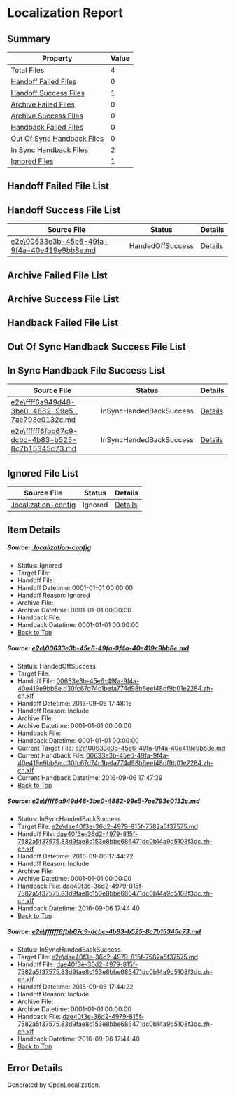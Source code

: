 # <a name='report-top'></a> Localization Report

## Summary
 Property | Value 
 -------- | ----- 
 Total Files | 4
[ Handoff Failed Files ](#handoff-failed-list)| 0
[ Handoff Success Files ](#handoff-success-list)| 1
[ Archive Failed Files ](#archive-failed-list)| 0
[ Archive Success Files ](#archive-success-list)| 0
[ Handback Failed Files ](#handback-failed-list)| 0
[ Out Of Sync Handback Files ](#outofsync-handback-success-list)| 0
[ In Sync Handback Files ](#insync-handback-success-list)| 2
[ Ignored Files ](#ignored-list)| 1

## <a name='handoff-failed-list'></a> Handoff Failed File List

## <a name='handoff-success-list'></a> Handoff Success File List
 Source File | Status | Details 
 ----------- | ------ | ------- 
 [e2e\00633e3b-45e6-49fa-9f4a-40e419e9bb8e.md](https://github.com/OpenLocalizationTestOrg/ol-test0/blob/5bf280fd220020a8da50b0c10c19ca1136b0e4bc/e2e/00633e3b-45e6-49fa-9f4a-40e419e9bb8e.md) | HandedOffSuccess | [Details](#9221b731ecadb4224c3d83d25cd522b50dbf46631)

## <a name='archive-failed-list'></a> Archive Failed File List

## <a name='archive-success-list'></a> Archive Success File List

## <a name='handback-failed-list'></a> Handback Failed File List

## <a name='outofsync-handback-success-list'></a> Out Of Sync Handback Success File List

## <a name='insync-handback-success-list'></a> In Sync Handback File Success List
 Source File | Status | Details 
 ----------- | ------ | ------- 
 [e2e\ffff6a949d48-3be0-4882-99e5-7ae793e0132c.md](https://github.com/OpenLocalizationTestOrg/ol-test0/blob/14aeb557d9ff51af10a677d0dc6dfcc8b8aa067f/e2e/ffff6a949d48-3be0-4882-99e5-7ae793e0132c.md) | InSyncHandedBackSuccess | [Details](#cf71958895fd56a7cc168fe640a88586acf500302)
 [e2e\ffffff6fbb67c9-dcbc-4b83-b525-8c7b15345c73.md](https://github.com/OpenLocalizationTestOrg/ol-test0/blob/5bf280fd220020a8da50b0c10c19ca1136b0e4bc/e2e/ffffff6fbb67c9-dcbc-4b83-b525-8c7b15345c73.md) | InSyncHandedBackSuccess | [Details](#cf71958895fd56a7cc168fe640a88586acf500303)

## <a name='ignored-list'></a> Ignored File List
 Source File | Status | Details 
 ----------- | ------ | ------- 
 [.localization-config](https://github.com/OpenLocalizationTestOrg/ol-test0/blob/5bf280fd220020a8da50b0c10c19ca1136b0e4bc/.localization-config) | Ignored | [Details](#3d4f252ac210baf56311d7e97dcc2db10974dbd20)

## Item Details
##### <a name='3d4f252ac210baf56311d7e97dcc2db10974dbd20'></a> Source: [.localization-config](https://github.com/OpenLocalizationTestOrg/ol-test0/blob/5bf280fd220020a8da50b0c10c19ca1136b0e4bc/.localization-config)
* Status: Ignored
* Target File: 
* Handoff File: 
* Handoff Datetime: 0001-01-01 00:00:00
* Handoff Reason: Ignored
* Archive File: 
* Archive Datetime: 0001-01-01 00:00:00
* Handback File: 
* Handback Datetime: 0001-01-01 00:00:00
* [Back to Top](#report-top)

##### <a name='9221b731ecadb4224c3d83d25cd522b50dbf46631'></a> Source: [e2e\00633e3b-45e6-49fa-9f4a-40e419e9bb8e.md](https://github.com/OpenLocalizationTestOrg/ol-test0/blob/5bf280fd220020a8da50b0c10c19ca1136b0e4bc/e2e/00633e3b-45e6-49fa-9f4a-40e419e9bb8e.md)
* Status: HandedOffSuccess
* Target File: 
* Handoff File: [00633e3b-45e6-49fa-9f4a-40e419e9bb8e.d30fc67d74c1befa774d98b6eef48df9b01e2284.zh-cn.xlf](https://github.com/OpenLocalizationTestOrg/ol-test0-handoff/blob/f9a0263f71a4a4ba747c9d1d892e3eec6fb26aac/ol-handoff/OpenLocalizationTestOrg/ol-test0-zhcn/ci/ht/00633e3b-45e6-49fa-9f4a-40e419e9bb8e.d30fc67d74c1befa774d98b6eef48df9b01e2284.zh-cn.xlf)
* Handoff Datetime: 2016-09-06 17:48:16
* Handoff Reason: Include
* Archive File: 
* Archive Datetime: 0001-01-01 00:00:00
* Handback File: 
* Handback Datetime: 0001-01-01 00:00:00
* Current Target File: [e2e\00633e3b-45e6-49fa-9f4a-40e419e9bb8e.md](https://github.com/OpenLocalizationTestOrg/ol-test0-zhcn/blob/ad78ad38855a7dccc75dc9cc9c2ef23d2a679210/e2e/00633e3b-45e6-49fa-9f4a-40e419e9bb8e.md)
* Current Handback File: [00633e3b-45e6-49fa-9f4a-40e419e9bb8e.d30fc67d74c1befa774d98b6eef48df9b01e2284.zh-cn.xlf](https://github.com/OpenLocalizationTestOrg/ol-test0-handback/blob/444e8c419fc0eebe25546ec4cbfdb2e55086ba42/ol-handback/OpenLocalizationTestOrg/ol-test0-zhcn/ci/ht/00633e3b-45e6-49fa-9f4a-40e419e9bb8e.d30fc67d74c1befa774d98b6eef48df9b01e2284.zh-cn.xlf)
* Current Handback Datetime: 2016-09-06 17:47:39
* [Back to Top](#report-top)

##### <a name='cf71958895fd56a7cc168fe640a88586acf500302'></a> Source: [e2e\ffff6a949d48-3be0-4882-99e5-7ae793e0132c.md](https://github.com/OpenLocalizationTestOrg/ol-test0/blob/14aeb557d9ff51af10a677d0dc6dfcc8b8aa067f/e2e/ffff6a949d48-3be0-4882-99e5-7ae793e0132c.md)
* Status: InSyncHandedBackSuccess
* Target File: [e2e\dae40f3e-36d2-4979-815f-7582a5f37575.md](https://github.com/OpenLocalizationTestOrg/ol-test0-zhcn/blob/ba3776f604027ee3e0b3185aa089015425bbb2db/e2e/dae40f3e-36d2-4979-815f-7582a5f37575.md)
* Handoff File: [dae40f3e-36d2-4979-815f-7582a5f37575.83d9fae8c153e8bbe686471dc0b14a9d5108f3dc.zh-cn.xlf](https://github.com/OpenLocalizationTestOrg/ol-test0-handoff/blob/6b1c678190cea030e804dd9a6a1773668d09bdc1/ol-handoff/OpenLocalizationTestOrg/ol-test0-zhcn/ci/ht/dae40f3e-36d2-4979-815f-7582a5f37575.83d9fae8c153e8bbe686471dc0b14a9d5108f3dc.zh-cn.xlf)
* Handoff Datetime: 2016-09-06 17:44:22
* Handoff Reason: Include
* Archive File: 
* Archive Datetime: 0001-01-01 00:00:00
* Handback File: [dae40f3e-36d2-4979-815f-7582a5f37575.83d9fae8c153e8bbe686471dc0b14a9d5108f3dc.zh-cn.xlf](https://github.com/OpenLocalizationTestOrg/ol-test0-handback/blob/e5a95a734286a360ab3057cb52f0fe50116b5df9/ol-handback/OpenLocalizationTestOrg/ol-test0-zhcn/ci/ht/dae40f3e-36d2-4979-815f-7582a5f37575.83d9fae8c153e8bbe686471dc0b14a9d5108f3dc.zh-cn.xlf)
* Handback Datetime: 2016-09-06 17:44:40
* [Back to Top](#report-top)

##### <a name='cf71958895fd56a7cc168fe640a88586acf500303'></a> Source: [e2e\ffffff6fbb67c9-dcbc-4b83-b525-8c7b15345c73.md](https://github.com/OpenLocalizationTestOrg/ol-test0/blob/5bf280fd220020a8da50b0c10c19ca1136b0e4bc/e2e/ffffff6fbb67c9-dcbc-4b83-b525-8c7b15345c73.md)
* Status: InSyncHandedBackSuccess
* Target File: [e2e\dae40f3e-36d2-4979-815f-7582a5f37575.md](https://github.com/OpenLocalizationTestOrg/ol-test0-zhcn/blob/ba3776f604027ee3e0b3185aa089015425bbb2db/e2e/dae40f3e-36d2-4979-815f-7582a5f37575.md)
* Handoff File: [dae40f3e-36d2-4979-815f-7582a5f37575.83d9fae8c153e8bbe686471dc0b14a9d5108f3dc.zh-cn.xlf](https://github.com/OpenLocalizationTestOrg/ol-test0-handoff/blob/6b1c678190cea030e804dd9a6a1773668d09bdc1/ol-handoff/OpenLocalizationTestOrg/ol-test0-zhcn/ci/ht/dae40f3e-36d2-4979-815f-7582a5f37575.83d9fae8c153e8bbe686471dc0b14a9d5108f3dc.zh-cn.xlf)
* Handoff Datetime: 2016-09-06 17:44:22
* Handoff Reason: Include
* Archive File: 
* Archive Datetime: 0001-01-01 00:00:00
* Handback File: [dae40f3e-36d2-4979-815f-7582a5f37575.83d9fae8c153e8bbe686471dc0b14a9d5108f3dc.zh-cn.xlf](https://github.com/OpenLocalizationTestOrg/ol-test0-handback/blob/e5a95a734286a360ab3057cb52f0fe50116b5df9/ol-handback/OpenLocalizationTestOrg/ol-test0-zhcn/ci/ht/dae40f3e-36d2-4979-815f-7582a5f37575.83d9fae8c153e8bbe686471dc0b14a9d5108f3dc.zh-cn.xlf)
* Handback Datetime: 2016-09-06 17:44:40
* [Back to Top](#report-top)


## Error Details

Generated by OpenLocalization.
